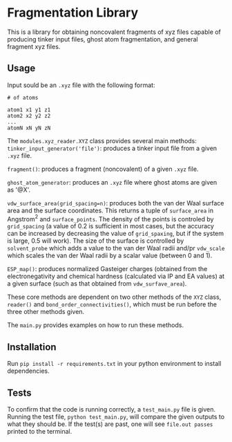 # Fragmentation Library

This is a library for obtaining noncovalent fragments of xyz files capable of producing tinker input files, ghost atom fragmentation, and general fragment xyz files.

## Usage

Input sould be an `.xyz` file with the following format:

```
# of atoms

atom1 x1 y1 z1
atom2 x2 y2 z2
...
atomN xN yN zN
```

The `modules.xyz_reader.XYZ` class provides several main methods:
`tinker_input_generator('file')`: produces a tinker input file from a given `.xyz` file.

`fragment()`: produces a fragment (noncovalent) of a given `.xyz` file.

`ghost_atom_generator`: produces an `.xyz` file where ghost atoms are given as '@X'.

`vdw_surface_area(grid_spacing=n)`: produces both the van der Waal surface area and the surface coordinates. This returns a tuple of `surface_area` in Angstrom$^2$ and `surface_points`. 
The density of the points is controled by `grid_spacing` (a value of 0.2 is sufficient in most cases, but the accuracy can be increased by decreasing the value of `grid_spaxing`, but if the system is large, 0.5 will work).
The size of the surface is controlled by `solvent_probe` which adds a value to the van der Waal radii and/pr `vdw_scale` which scales the van der Waal radii by a scalar value (between 0 and 1).

`ESP_map()`: produces normalized Gasteiger charges (obtained from the electronegativity and chemical hardness (calculated via IP and EA values) at a given surface (such as that obtained from `vdw_surfave_area`).

These core methods are dependent on two other methods of the `XYZ` class, `reader()` and `bond_order_connectivities()`, which must be run before the three other methods given.

The `main.py` provides examples on how to run these methods.

## Installation

Run `pip install -r requirements.txt` in your python environment to install dependencies.

## Tests

To confirm that the code is running correctly, a `test_main.py` file is given.
Running the test file, `python test_main.py`, will compare the given outputs to what they should be.
If the test(s) are past, one will see `file.out passes` printed to the terminal.


